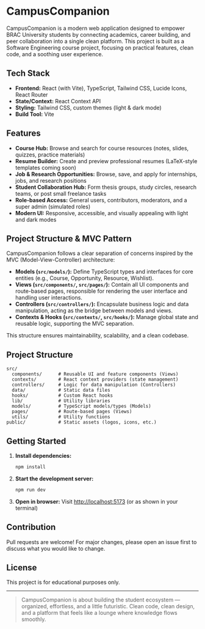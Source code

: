# CampusCompanion

CampusCompanion is a modern web application designed to empower BRAC University students by connecting academics, career building, and peer collaboration into a single clean platform. This project is built as a Software Engineering course project, focusing on practical features, clean code, and a soothing user experience.

## Tech Stack

- **Frontend:** React (with Vite), TypeScript, Tailwind CSS, Lucide Icons, React Router
- **State/Context:** React Context API
- **Styling:** Tailwind CSS, custom themes (light & dark mode)
- **Build Tool:** Vite

## Features

- **Course Hub:** Browse and search for course resources (notes, slides, quizzes, practice materials)
- **Resume Builder:** Create and preview professional resumes (LaTeX-style templates coming soon)
- **Job & Research Opportunities:** Browse, save, and apply for internships, jobs, and research positions
- **Student Collaboration Hub:** Form thesis groups, study circles, research teams, or post small freelance tasks
- **Role-based Access:** General users, contributors, moderators, and a super admin (simulated roles)
- **Modern UI:** Responsive, accessible, and visually appealing with light and dark modes

## Project Structure & MVC Pattern

CampusCompanion follows a clear separation of concerns inspired by the MVC (Model-View-Controller) architecture:

- **Models (`src/models/`):** Define TypeScript types and interfaces for core entities (e.g., Course, Opportunity, Resource, Wishlist).
- **Views (`src/components/`, `src/pages/`):** Contain all UI components and route-based pages, responsible for rendering the user interface and handling user interactions.
- **Controllers (`src/controllers/`):** Encapsulate business logic and data manipulation, acting as the bridge between models and views.
- **Contexts & Hooks (`src/contexts/`, `src/hooks/`):** Manage global state and reusable logic, supporting the MVC separation.

This structure ensures maintainability, scalability, and a clean codebase.

## Project Structure

```
src/
  components/      # Reusable UI and feature components (Views)
  contexts/        # React context providers (state management)
  controllers/     # Logic for data manipulation (Controllers)
  data/            # Static data files
  hooks/           # Custom React hooks
  lib/             # Utility libraries
  models/          # TypeScript models/types (Models)
  pages/           # Route-based pages (Views)
  utils/           # Utility functions
public/            # Static assets (logos, icons, etc.)
```

## Getting Started

1. **Install dependencies:**
   ```sh
   npm install
   ```
2. **Start the development server:**
   ```sh
   npm run dev
   ```
3. **Open in browser:**
   Visit [http://localhost:5173](http://localhost:5173) (or as shown in your terminal)

## Contribution

Pull requests are welcome! For major changes, please open an issue first to discuss what you would like to change.

## License

This project is for educational purposes only.

---

> CampusCompanion is about building the student ecosystem — organized, effortless, and a little futuristic. Clean code, clean design, and a platform that feels like a lounge where knowledge flows smoothly.

